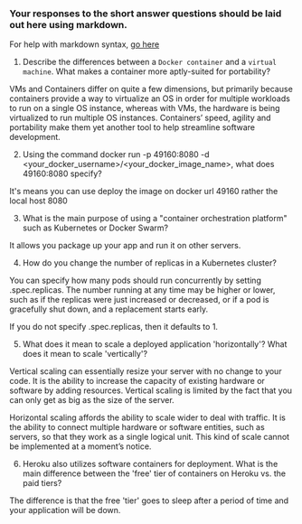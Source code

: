 ### Your responses to the short answer questions should be laid out here using markdown.

For help with markdown syntax, [go here](https://github.com/adam-p/markdown-here/wiki/Markdown-Cheatsheet)

1. Describe the differences between a `Docker container` and a `virtual machine`. What makes a container more aptly-suited for portability?

VMs and Containers differ on quite a few dimensions, but primarily because containers provide a way to virtualize an OS in order for multiple workloads to run on a single OS instance, whereas with VMs, the hardware is being virtualized to run multiple OS instances. Containers’ speed, agility and portability make them yet another tool to help streamline software development.

2. Using the command docker run -p 49160:8080 -d <your_docker_username>/<your_docker_image_name>, what does 49160:8080 specify?

It's means you can use deploy the image on docker url 49160 rather the local host 8080

3. What is the main purpose of using a "container orchestration platform" such as Kubernetes or Docker Swarm?

It allows you package up your app and run it on other servers.

4. How do you change the number of replicas in a Kubernetes cluster?

You can specify how many pods should run concurrently by setting .spec.replicas. The number running at any time may be higher or lower, such as if the replicas were just increased or decreased, or if a pod is gracefully shut down, and a replacement starts early.

If you do not specify .spec.replicas, then it defaults to 1.

5.  What does it mean to scale a deployed application 'horizontally'? What does it mean to scale 'vertically'?

Vertical scaling can essentially resize your server with no change to your code. It is the ability to increase the capacity of existing hardware or software by adding resources. Vertical scaling is limited by the fact that you can only get as big as the size of the server.

Horizontal scaling affords the ability to scale wider to deal with traffic. It is the ability to connect multiple hardware or software entities, such as servers, so that they work as a single logical unit. This kind of scale cannot be implemented at a moment’s notice.

6. Heroku also utilizes software containers for deployment. What is the main difference between the 'free' tier of containers on Heroku vs. the paid tiers?

The difference is that the free 'tier' goes to sleep after a period of time and your application will be down.





